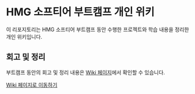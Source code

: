 # HMG 소프티어 부트캠프 개인 위키

이 리포지토리는 HMG 소프티어 부트캠프 동안 수행한 프로젝트와 학습 내용을 정리한 개인 위키입니다.


## 회고 및 정리
부트캠프 동안의 회고 및 정리 내용은 [Wiki 페이지](https://github.com/jungmin86/Wiki/wiki)에서 확인할 수 있습니다.

[Wiki 페이지로 이동하기](https://github.com/jungmin86/Wiki/wiki)
